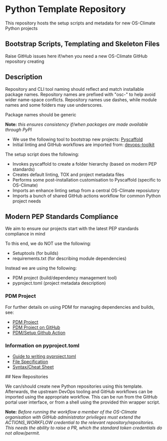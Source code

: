 # Python Template Repository

This repository hosts the setup scripts and metadata for new OS-Climate Python projects

## Bootstrap Scripts, Templating and Skeleton Files

Raise GitHub issues here if/when you need a new OS-Climate GitHub repository creating

## Description

Repository and CLI tool naming should reflect and match installable package names.
Repository names are prefixed with "osc-" to help avoid wider name-space conflicts.
Repository names use dashes, while module names and some folders may use underscores.

Package names should be generic

**Note:** _this ensures consistency if/when packages are made available through PyPI_

- We use the following tool to bootstrap new projects: [Pyscaffold](https://pyscaffold.org/en/stable/)
- Initial linting and GitHub workflows are imported from: [devops-toolkit](https://github.com/os-climate/devops-toolkit/)

The setup script does the following:

- Invokes pyscaffold to create a folder hierarchy (based on modern PEP standards)
- Creates default linting, TOX and project metadata files
- Performs some post-installation customisation to Pyscaffold (specific to OS-Climate)
- Imports an enhance linting setup from a central OS-Climate reposiutory
- Imports a bunch of shared GitHub actions workflow for common Python project needs

## Modern PEP Standards Compliance

We aim to ensure our projects start with the latest PEP standards compliance in mind

To this end, we do NOT use the following:

- Setuptools (for builds)
- requirements.txt (for describing module dependencies)

Instead we are using the following:

- PDM project (build/dependency management tool)
- pyproject.toml (project metadata description)

### PDM Project

For further details on using PDM for managing dependencies and builds, see:

- [PDM Project](https://pdm-project.org/en/latest/)
- [PDM Project on GitHub](https://github.com/pdm-project/pdm)
- [PDM/Setup Github Action](https://github.com/pdm-project/setup-pdm)

### Information on pyproject.toml

- [Guide to writing pyproject.toml](https://packaging.python.org/en/latest/guides/writing-pyproject-toml/)
- [File Specification](https://packaging.python.org/en/latest/specifications/pyproject-toml/)
- [Syntax/Cheat Sheet](https://betterprogramming.pub/a-pyproject-toml-developers-cheat-sheet-5782801fb3ed)

## New Repositories

We can/should create new Python repositories using this template. Afterwards, the
upstream DevOps tooling and GitHub workflows can be imported using the appropriate
workflow. This can be run from the GitHub portal user interface, or from a shell
using the provided thin wrapper script.

__Note:__ *Before running the workflow a member of the OS-Climate organisation with GitHub
administrator privileges must extend the ACTIONS_WORKFLOW credential to the relevant
repository/repositories. This needs the ability to raise a PR, which the standard token
credentials do not allow/permit.*

<!--
[comment]: # SPDX-License-Identifier: Apache-2.0
[comment]: # Copyright 2024 The Linux Foundation <mwatkins@linuxfoundation.org>
-->
